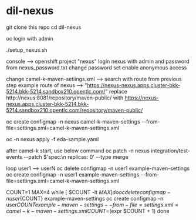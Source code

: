 # dil-nexus
git clone this repo
cd dil-nexus

oc login with admin

./setup_nexus.sh

console --> openshift project "nexus"
login nexus with admin and password from nexus_password.txt
change password
set enable anonymous access

change camel-k-maven-setiings.xml --> search with route from previous step
example
route of nexus --> "https://nexus-nexus.apps.cluster-bkk-5214.bkk-5214.sandbox210.opentlc.com/"
replace <url>http://nexus:8081/repository/maven-public/</url>
with <url>https://nexus-nexus.apps.cluster-bkk-5214.bkk-5214.sandbox210.opentlc.com/repository/maven-public/</url>

oc create configmap -n nexus camel-k-maven-settings --from-file=settings.xml=camel-k-maven-settings.xml

oc -n nexus apply -f eda-sample.yaml

after camel-k start, use below command
oc patch -n nexus integration/test-events --patch $'spec:\n replicas: 0' --type merge

loop user1 --> userN
oc delete configmap -n user1 example-maven-settings
oc create configmap -n user1 example-maven-settings --from-file=settings.xml=camel-k-maven-settings.xml

COUNT=1
MAX=4
while [ $COUNT -lt $MAX ]
do
   oc delete configmap -n user${COUNT} example-maven-settings
   oc create configmap -n user${COUNT} example-maven-settings --from-file=settings.xml=camel-k-maven-settings.xml
   COUNT=$(expr $COUNT + 1)
done